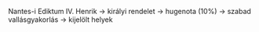 Nantes-i Ediktum
IV. Henrik -> királyi rendelet
-> hugenota (10%)
	-> szabad vallásgyakorlás
		-> kijelölt helyek